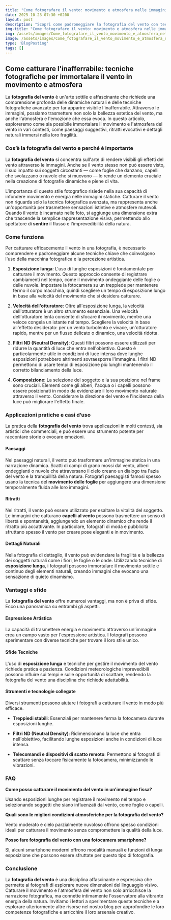 ```yaml
---
title: "Come fotografare il vento: movimento e atmosfera nelle immagini"
date: 2025-10-23 07:30 +0200
layout: post
description: "Scopri come padroneggiare la fotografia del vento con tecniche per catturare movimento e atmosfera in paesaggi mozzafiato e capelli al vento."
img-title: "Come fotografare il vento: movimento e atmosfera nelle immagini"
img: /assets/images/Come_fotografare_il_vento_movimento_e_atmosfera_nelle_immagini.jpg
image: /assets/images/Come_fotografare_il_vento_movimento_e_atmosfera_nelle_immagini.jpg
type: 'BlogPosting'
tags: []
---
```


## Come catturare l'inafferrabile: tecniche fotografiche per immortalare il vento in movimento e atmosfera

La **fotografia del vento** è un'arte sottile e affascinante che richiede una comprensione profonda delle dinamiche naturali e delle tecniche fotografiche avanzate per far apparire visibile l'inafferrabile. Attraverso le immagini, possiamo trasmettere non solo la bellezza estetica del vento, ma anche l'atmosfera e l'emozione che essa evoca. In questo articolo, esploreremo come sia possibile immortalare il movimento e l'atmosfera del vento in vari contesti, come paesaggi suggestivi, ritratti evocativi e dettagli naturali immersi nella loro fragilità.

### Cos’è la fotografia del vento e perché è importante

La **fotografia del vento** si concentra sull'arte di rendere visibili gli effetti del vento attraverso le immagini. Anche se il vento stesso non può essere visto, il suo impatto sui soggetti circostanti — come foglie che danzano, capelli che svolazzano o nuvole che si muovono — lo rende un elemento cruciale nella creazione di fotografie dinamiche e piene di vita.

L'importanza di questo stile fotografico risiede nella sua capacità di infondere movimento e energia nelle immagini statiche. Catturare il vento non riguarda solo la tecnica fotografica avanzata, ma rappresenta anche un'opportunità per trasmettere sensazioni istintive e atmosfere mutevoli. Quando il vento è incarnato nelle foto, si aggiunge una dimensione extra che trascende la semplice rappresentazione visiva, permettendo allo spettatore di **sentire** il flusso e l'imprevedibilità della natura.

### Come funziona

Per catturare efficacemente il vento in una fotografia, è necessario comprendere e padroneggiare alcune tecniche chiave che coinvolgono l'uso della macchina fotografica e la percezione artistica.

1. **Esposizione lunga**: L'uso di lunghe esposizioni è fondamentale per catturare il movimento. Questo approccio consente di registrare cambiamenti nel tempo, come il movimento ondeggiante delle foglie o delle nuvole. Impostare la fotocamera su un treppiede per mantenere fermo il corpo macchina, quindi scegliere un tempo di esposizione lungo in base alla velocità del movimento che si desidera catturare.

2. **Velocità dell'otturatore**: Oltre all'esposizione lunga, la velocità dell'otturatore è un altro strumento essenziale. Una velocità dell'otturatore lenta consente di sfocare il movimento, mentre una veloce congela un istante nel tempo. Scegliere la velocità in base all'effetto desiderato: per un vento turbolento e vivace, un'otturatore rapido, mentre per un flusso delicato o dinamico, una velocità ridotta.

3. **Filtri ND (Neutral Density)**: Questi filtri possono essere utilizzati per ridurre la quantità di luce che entra nell'obiettivo. Questo è particolarmente utile in condizioni di luce intensa dove lunghe esposizioni potrebbero altrimenti sovraesporre l'immagine. I filtri ND permettono di usare tempi di esposizione più lunghi mantenendo il corretto bilanciamento della luce.

4. **Composizione**: La selezione del soggetto e la sua posizione nel frame sono cruciali. Elementi come gli alberi, l'acqua o i capelli possono essere posizionati in modo da evidenziare il loro movimento naturale attraverso il vento. Considerare la direzione del vento e l'incidenza della luce può migliorare l'effetto finale.

### Applicazioni pratiche e casi d’uso

La pratica della **fotografia del vento** trova applicazioni in molti contesti, sia artistici che commerciali, e può essere uno strumento potente per raccontare storie o evocare emozioni.

#### Paesaggi

Nei paesaggi naturali, il vento può trasformare un'immagine statica in una narrazione dinamica. Scatti di campi di grano mossi dal vento, alberi ondeggianti o nuvole che attraversano il cielo creano un dialogo tra l'azia del vento e la tranquillità della natura. Fotografi paesaggisti famosi spesso usano la tecnica del **movimento delle foglie** per aggiungere una dimensione temporalmente fluida alle loro immagini.

#### Ritratti

Nei ritratti, il vento può essere utilizzato per esaltare la vitalità del soggetto. Le immagini che catturano **capelli al vento** possono trasmettere un senso di libertà e spontaneità, aggiungendo un elemento dinamico che rende il ritratto più accattivante. In particolare, fotografi di moda e pubblicità sfruttano spesso il vento per creare pose eleganti e in movimento.

#### Dettagli Naturali

Nella fotografia di dettaglio, il vento può evidenziare la fragilità e la bellezza dei soggetti naturali come i fiori, le foglie o le onde. Utilizzando tecniche di **esposizione lunga**, i fotografi possono immortalare il movimento sottile e continuo degli elementi naturali, creando immagini che evocano una sensazione di quieto dinamismo.

### Vantaggi e sfide

La **fotografia del vento** offre numerosi vantaggi, ma non è priva di sfide. Ecco una panoramica su entrambi gli aspetti.

#### Espressione Artistica

La capacità di trasmettere energia e movimento attraverso un'immagine crea un campo vasto per l'espressione artistica. I fotografi possono sperimentare con diverse tecniche per trovare il loro stile unico.

#### Sfide Tecniche

L'uso di **esposizione lunga** e tecniche per gestire il movimento del vento richiede pratica e pazienza. Condizioni meteorologiche imprevedibili possono influire sui tempi e sulle opportunità di scattare, rendendo la fotografia del vento una disciplina che richiede adattabilità.

#### Strumenti e tecnologie collegate

Diversi strumenti possono aiutare i fotografi a catturare il vento in modo più efficace.

- **Treppiedi stabili**: Essenziali per mantenere ferma la fotocamera durante esposizioni lunghe.

- **Filtri ND (Neutral Density)**: Ridimensionano la luce che entra nell'obiettivo, facilitando lunghe esposizioni anche in condizioni di luce intensa.

- **Telecomandi e dispositivi di scatto remoto**: Permettono ai fotografi di scattare senza toccare fisicamente la fotocamera, minimizzando le vibrazioni.

### FAQ

**Come posso catturare il movimento del vento in un'immagine fissa?**

Usando esposizioni lunghe per registrare il movimento nel tempo e selezionando soggetti che siano influenzati dal vento, come foglie o capelli.

**Quali sono le migliori condizioni atmosferiche per la fotografia del vento?**

Vento moderato e cielo parzialmente nuvoloso offrono spesso condizioni ideali per catturare il movimento senza compromettere la qualità della luce.

**Posso fare fotografia del vento con una fotocamera smartphone?**

Sì, alcuni smartphone moderni offrono modalità manuali e funzioni di lunga esposizione che possono essere sfruttate per questo tipo di fotografia.

### Conclusione

La **fotografia del vento** è una disciplina affascinante e espressiva che permette ai fotografi di esplorare nuove dimensioni del linguaggio visivo. Catturare il movimento e l'atmosfera del vento non solo arricchisce la narrazione fotografica, ma connette intimamente l'osservatore alla vibrante energia della natura. Invitiamo i lettori a sperimentare queste tecniche e a esplorare ulteriormente altre risorse nel nostro blog per approfondire le loro competenze fotografiche e arricchire il loro arsenale creativo.